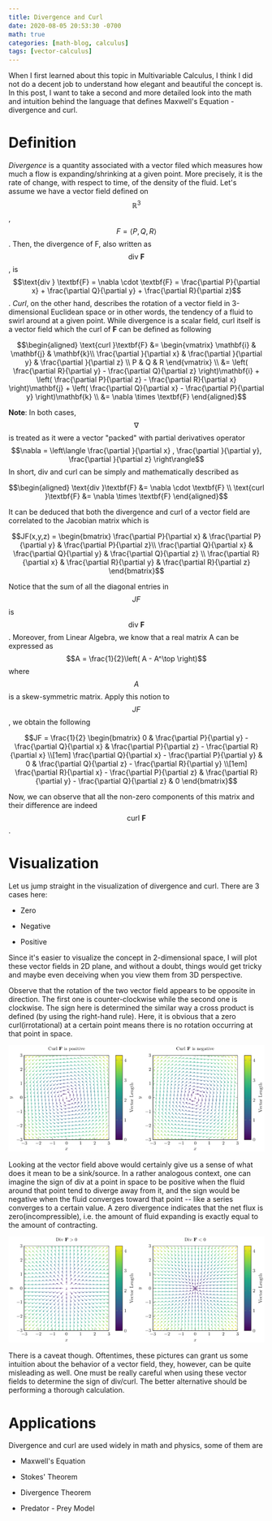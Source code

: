 ```yaml
---
title: Divergence and Curl
date: 2020-08-05 20:53:30 -0700
math: true
categories: [math-blog, calculus]
tags: [vector-calculus]
---
```

When I first learned about this topic in Multivariable Calculus, I think
I did not do a decent job to understand how elegant and beautiful the
concept is. In this post, I want to take a second and more detailed look
into the math and intuition behind the language that defines Maxwell's
Equation - divergence and curl.

# Definition
*Divergence* is a quantity associated with a vector filed which measures
how much a flow is expanding/shrinking at a given point. More precisely,
it is the rate of change, with respect to time, of the density of the
fluid. Let's assume we have a vector field defined on $$\mathbb{R}^3$$,
 $$F = \left\langle P, Q, R \right\rangle$$. Then, the divergence of F,
also written as $$\text{div }\textbf{F}$$, is
$$\text{div } \textbf{F} = \nabla \cdot \textbf{F} = \frac{\partial P}{\partial
    x} + \frac{\partial Q}{\partial y} + \frac{\partial R}{\partial z}$$. *Curl*, on the other hand, describes the rotation of a vector field in
3-dimensional Euclidean space or in other words, the tendency of a fluid
to swirl around at a given point. While divergence is a scalar field,
curl itself is a vector field which the curl of **F** can be defined as
following 

$$\begin{aligned}
    \text{curl }\textbf{F} &=
    \begin{vmatrix} 
        \mathbf{i} & \mathbf{j} & \mathbf{k}\\
        \frac{\partial }{\partial x} & \frac{\partial }{\partial y} &
        \frac{\partial }{\partial z} \\
        P & Q & R
    \end{vmatrix} \\
                           &= \left( \frac{\partial R}{\partial y} -
                           \frac{\partial Q}{\partial z}  \right)\mathbf{i} +
                           \left( \frac{\partial P}{\partial z} - \frac{\partial
                           R}{\partial x}  \right)\mathbf{j} + \left(
                       \frac{\partial Q}{\partial x} - \frac{\partial
                   P}{\partial y} \right)\mathbf{k} \\
                           &= \nabla \times \textbf{F}
    \end{aligned}$$ 
    
**Note**: In both cases, $$\nabla$$ is treated
as it were a vector \"packed\" with partial derivatives operator
$$\nabla = \left\langle \frac{\partial }{\partial x} , \frac{\partial
        }{\partial y}, \frac{\partial }{\partial z} \right\rangle$$ In
short, div and curl can be simply and mathematically described as

$$\begin{aligned}
        \text{div }\textbf{F} &= \nabla \cdot \textbf{F} \\
        \text{curl }\textbf{F} &= \nabla \times \textbf{F}
    \end{aligned}$$ 
    
It can be deduced that both the divergence and curl
of a vector field are correlated to the Jacobian matrix which is

$$JF(x,y,z) = 
    \begin{bmatrix} 
        \frac{\partial P}{\partial x} & \frac{\partial P}{\partial y} &
        \frac{\partial P}{\partial z}\\
        \frac{\partial Q}{\partial x} & \frac{\partial Q}{\partial y} &
        \frac{\partial Q}{\partial z} \\
        \frac{\partial R}{\partial x} & \frac{\partial R}{\partial y} &
        \frac{\partial R}{\partial z} 
    \end{bmatrix}$$ 
    
Notice that the sum of all the diagonal entries in
$$JF$$ is $$\text{div }\textbf{F}$$. Moreover, from Linear Algebra, we know that a real
matrix A can be expressed as $$A = \frac{1}{2}\left( A - A^\top \right)$$
where $$A$$ is a skew-symmetric matrix. Apply this notion to $$JF$$, we obtain
the following 

$$JF = \frac{1}{2}
    \begin{bmatrix} 
        0 & \frac{\partial P}{\partial y} - \frac{\partial Q}{\partial x} &
        \frac{\partial P}{\partial z} - \frac{\partial R}{\partial x} \\[1em]
        \frac{\partial Q}{\partial x} - \frac{\partial P}{\partial y} & 0 &
        \frac{\partial Q}{\partial z} - \frac{\partial R}{\partial y} \\[1em]
        \frac{\partial R}{\partial x} - \frac{\partial P}{\partial z} &
        \frac{\partial R}{\partial y} - \frac{\partial Q}{\partial z} & 0
    \end{bmatrix}$$
    
Now, we can observe that all the non-zero components of this matrix and their difference are indeed $$\text{curl }\textbf{F}$$.

# Visualization
Let us jump straight in the visualization of divergence and curl. There
are 3 cases here:

-   Zero

-   Negative

-   Positive

Since it's easier to visualize the concept in 2-dimensional space, I
will plot these vector fields in 2D plane, and without a doubt, things
would get tricky and maybe even deceiving when you view them from 3D
perspective.

Observe that the rotation of the two vector field appears to be opposite
in direction. The first one is counter-clockwise while the second one is
clockwise. The sign here is determined the similar way a cross product
is defined (by using the right-hand rule). Here, it is obvious that a
zero curl(irrotational) at a certain point means there is no rotation
occurring at that point in space.

![curl](/images/drafts/curl.png)

Looking at the vector field above would certainly give us a sense of
what does it mean to be a sink/source. In a rather analogous context,
one can imagine the sign of div at a point in space to be positive when
the fluid around that point tend to diverge away from it, and the sign
would be negative when the fluid converges toward that point -- like a
series converges to a certain value. A zero divergence indicates that
the net flux is zero(incompressible), i.e. the amount of fluid expanding
is exactly equal to the amount of contracting.

![div](/images/drafts/div.png)

There is a caveat though. Oftentimes, these pictures can grant us some
intuition about the behavior of a vector field, they, however, can be
quite misleading as well. One must be really careful when using these
vector fields to determine the sign of div/curl. The better alternative
should be performing a thorough calculation.

# Applications
Divergence and curl are used widely in math and physics, some of them
are

- Maxwell's Equation

- Stokes' Theorem

- Divergence Theorem

- Predator - Prey Model
